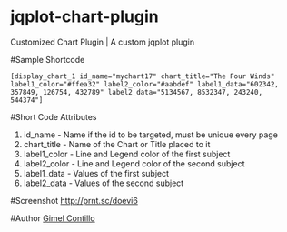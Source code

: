 # jqplot-chart-plugin
Customized Chart Plugin | A custom jqplot plugin

#Sample Shortcode
```
[display_chart_1 id_name="mychart17" chart_title="The Four Winds" label1_color="#ffea32" label2_color="#aabdef" label1_data="602342, 357849, 126754, 432789" label2_data="5134567, 8532347, 243240, 544374"]
```
#Short Code Attributes

1. id_name - Name if the id to be targeted, must be unique every page
2. chart_title - Name of the Chart or Title placed to it
3. label1_color - Line and Legend color of the first subject
4. label2_color - Line and Legend color of the second subject
5. label1_data - Values of the first subject
6. label2_data - Values of the second subject

#Screenshot
http://prnt.sc/doevi6

#Author
[Gimel Contillo](http://facebook.com/bijuumode)
